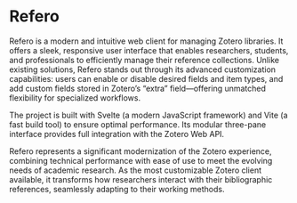 # Refero
Refero is a modern and intuitive web client for managing Zotero libraries. It offers a sleek, responsive user interface that enables researchers, students, and professionals to efficiently manage their reference collections. Unlike existing solutions, Refero stands out through its advanced customization capabilities: users can enable or disable desired fields and item types, and add custom fields stored in Zotero’s “extra” field—offering unmatched flexibility for specialized workflows.

The project is built with Svelte (a modern JavaScript framework) and Vite (a fast build tool) to ensure optimal performance. Its modular three-pane interface provides full integration with the Zotero Web API.

Refero represents a significant modernization of the Zotero experience, combining technical performance with ease of use to meet the evolving needs of academic research. As the most customizable Zotero client available, it transforms how researchers interact with their bibliographic references, seamlessly adapting to their working methods.
